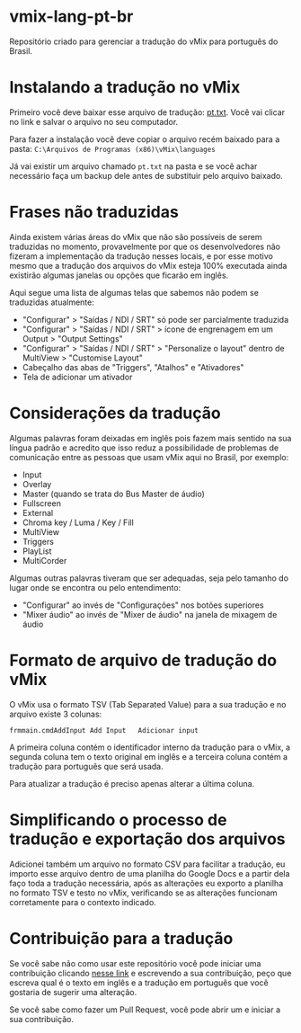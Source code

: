 # vmix-lang-pt-br

Repositório criado para gerenciar a tradução do vMix para português do Brasil.

# Instalando a tradução no vMix

Primeiro você deve baixar esse arquivo de tradução: [pt.txt](https://raw.githubusercontent.com/jonatasoliveira/vmix-lang-pt-br/main/pt.txt). Você vai clicar no link e salvar o arquivo no seu computador.

Para fazer a instalação você deve copiar o arquivo recém baixado para a pasta:
`C:\Arquivos de Programas (x86)\vMix\languages`

Já vai existir um arquivo chamado `pt.txt` na pasta e se você achar necessário faça um backup dele antes de substituir pelo arquivo baixado.

# Frases não traduzidas

Ainda existem várias áreas do vMix que não são possíveis de serem traduzidas no momento, provavelmente por que os desenvolvedores não fizeram a implementação da tradução nesses locais, e por esse motivo mesmo que a tradução dos arquivos do vMix esteja 100% executada ainda existirão algumas janelas ou opções que ficarão em inglês.

Aqui segue uma lista de algumas telas que sabemos não podem se traduzidas atualmente:

* "Configurar" > "Saídas / NDI / SRT" só pode ser parcialmente traduzida
* "Configurar" > "Saídas / NDI / SRT" > ícone de engrenagem em um Output > "Output Settings"
* "Configurar" > "Saídas / NDI / SRT" > "Personalize o layout" dentro de MultiView > "Customise Layout"
* Cabeçalho das abas de "Triggers", "Atalhos" e "Ativadores"
* Tela de adicionar um ativador

# Considerações da tradução

Algumas palavras foram deixadas em inglês pois fazem mais sentido na sua língua padrão e acredito que isso reduz a possibilidade de problemas de comunicação entre as pessoas que usam vMix aqui no Brasil, por exemplo:

* Input
* Overlay
* Master (quando se trata do Bus Master de áudio)
* Fullscreen
* External
* Chroma key / Luma / Key / Fill
* MultiView
* Triggers
* PlayList
* MultiCorder

Algumas outras palavras tiveram que ser adequadas, seja pelo tamanho do lugar onde se encontra ou pelo entendimento:

* "Configurar" ao invés de "Configurações" nos botões superiores
* "Mixer áudio" ao invés de "Mixer de áudio" na janela de mixagem de áudio

# Formato de arquivo de tradução do vMix

O vMix usa o formato TSV (Tab Separated Value) para a sua tradução e no arquivo existe 3 colunas:

```
frmmain.cmdAddInput	Add Input	Adicionar input
```

A primeira coluna contém o identificador interno da tradução para o vMix, a segunda coluna tem o texto original em inglês e a terceira coluna contém a tradução para português que será usada.

Para atualizar a tradução é preciso apenas alterar a última coluna.

# Simplificando o processo de tradução e exportação dos arquivos

Adicionei também um arquivo no formato CSV para facilitar a tradução, eu importo esse arquivo dentro de uma planilha do Google Docs e a partir dela faço toda a tradução necessária, após as alterações eu exporto a planilha no formato TSV e testo no vMix, verificando se as alterações funcionam corretamente para o contexto indicado.

# Contribuição para a tradução

Se você sabe não como usar este repositório você pode iniciar uma contribuição clicando [nesse link](https://github.com/jonatasoliveira/vmix-lang-pt-br/issues/new) e escrevendo a sua contribuição, peço que escreva qual é o texto em inglês e a tradução em português que você gostaria de sugerir uma alteração.

Se você sabe como fazer um Pull Request, você pode abrir um e iniciar a sua contribuição.

